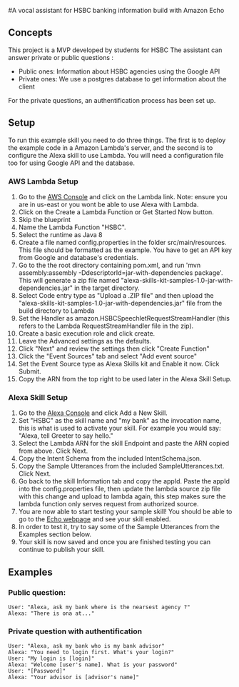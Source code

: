 #A vocal assistant for HSBC banking information build with Amazon Echo

## Concepts
This project is a MVP developed by students for HSBC
The assistant can answer private or public questions :
- Public ones: Information about HSBC agencies using the Google API
- Private ones: We use a postgres database to get information about the client

For the private questions, an authentification process has been set up.
## Setup
To run this example skill you need to do three things. The first is to deploy the example code in a Amazon Lambda's server, and the second is to configure the Alexa skill to use Lambda.
You will need a configuration file too for using Google API and the database.
### AWS Lambda Setup
1. Go to the [AWS Console](http://aws.amazon.com/lambda) and click on the Lambda link. Note: ensure you are in us-east or you wont be able to use Alexa with Lambda.
2. Click on the Create a Lambda Function or Get Started Now button.
3. Skip the blueprint
4. Name the Lambda Function "HSBC".
5. Select the runtime as Java 8
6. Create a file named config.properties in the folder src/main/resources. This file should be formatted as the example. You have to get an API key from Google and database's credentials. 
7. Go to the the root directory containing pom.xml, and run 'mvn assembly:assembly -DdescriptorId=jar-with-dependencies package'. This will generate a zip file named "alexa-skills-kit-samples-1.0-jar-with-dependencies.jar" in the target directory.
9. Select Code entry type as "Upload a .ZIP file" and then upload the "alexa-skills-kit-samples-1.0-jar-with-dependencies.jar" file from the build directory to Lambda
9. Set the Handler as amazon.HSBCSpeechletRequestStreamHandler (this refers to the Lambda RequestStreamHandler file in the zip).
10. Create a basic execution role and click create.
11. Leave the Advanced settings as the defaults.
12. Click "Next" and review the settings then click "Create Function"
13. Click the "Event Sources" tab and select "Add event source"
14. Set the Event Source type as Alexa Skills kit and Enable it now. Click Submit.
15. Copy the ARN from the top right to be used later in the Alexa Skill Setup.

### Alexa Skill Setup
1. Go to the [Alexa Console](https://developer.amazon.com/edw/home.html) and click Add a New Skill.
2. Set "HSBC" as the skill name and "my bank" as the invocation name, this is what is used to activate your skill. For example you would say: "Alexa, tell Greeter to say hello."
3. Select the Lambda ARN for the skill Endpoint and paste the ARN copied from above. Click Next.
4. Copy the Intent Schema from the included IntentSchema.json.
5. Copy the Sample Utterances from the included SampleUtterances.txt. Click Next.
6. Go back to the skill Information tab and copy the appId. Paste the appId into the config.properties file,
   then update the lambda source zip file with this change and upload to lambda again, this step makes sure the lambda function only serves request from authorized source.
7. You are now able to start testing your sample skill! You should be able to go to the [Echo webpage](http://echo.amazon.com/#skills) and see your skill enabled.
8. In order to test it, try to say some of the Sample Utterances from the Examples section below.
9. Your skill is now saved and once you are finished testing you can continue to publish your skill.


## Examples
### Public question:

    User: "Alexa, ask my bank where is the nearsest agency ?"
    Alexa: "There is ona at..."
    
### Private question with authentification
    User: "Alexa, ask my bank who is my bank advisor"
    Alexa: "You need to login first. What's your login?"
    User: "My login is [login]"
    Alexa: "Welcome [user's name]. What is your password"
    User: "[Password]"
    Alexa: "Your advisor is [advisor's name]"